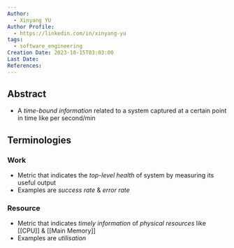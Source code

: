 ```yaml
---
Author:
  - Xinyang YU
Author Profile:
  - https://linkedin.com/in/xinyang-yu
tags:
  - software_engineering
Creation Date: 2023-10-15T03:03:00
Last Date: 
References:
---
```

## Abstract
- A *time-bound information* related to a system captured at a certain point in time like per second/min


## Terminologies 
### Work
- Metric that indicates the *top-level health* of system by measuring its useful output
- Examples are *success rate* & *error rate*
### Resource
- Metric that indicates *timely information* of *physical resources* like [[CPU]] & [[Main Memory]]
- Examples are *utilisation*
